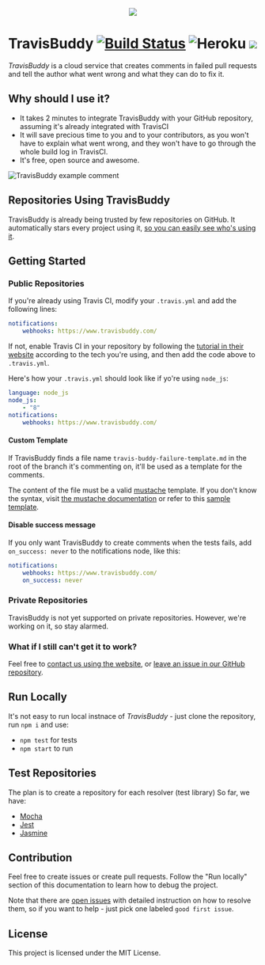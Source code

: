 <p align="center">
  <img src="https://raw.githubusercontent.com/bluzi/travis-buddy/master/public/images/header.jpg">
</p>

# TravisBuddy [![Build Status](https://travis-ci.org/bluzi/travis-buddy.svg?branch=master)](htts://travis-ci.org/bluzi/travis-buddy) ![Heroku](https://heroku-badge.herokuapp.com/?app=travis-buddy-service&style=flat) <a href="https://www.statuscake.com" title="Website Uptime Monitoring"><img src="https://www.statuscake.com/App/button/index.php?Track=2MnfbAoOjQ&Days=1&Design=7" /></a>
*TravisBuddy* is a cloud service that creates comments in failed pull requests and tell the author what went wrong and what they can do to fix it.

## Why should I use it?
* It takes 2 minutes to integrate TravisBuddy with your GitHub repository, assuming it's already integrated with TravisCI
* It will save precious time to you and to your contributors, as you won't have to explain what went wrong, and they won't have to go through the whole build log in TravisCI.
* It's free, open source and awesome. 

![TravisBuddy example comment](https://raw.githubusercontent.com/bluzi/travis-buddy/master/public/images/example.png)

## Repositories Using TravisBuddy
TravisBuddy is already being trusted by few repositories on GitHub. It automatically stars every project using it, [so you can easily see who's using it](https://github.com/TravisBuddy?tab=stars).

## Getting Started
### Public Repositories
If you're already using Travis CI, modify your `.travis.yml` and add the following lines:
```yml
notifications:
    webhooks: https://www.travisbuddy.com/
```

If not, enable Travis CI in your repository by following the [tutorial in their website](https://docs.travis-ci.com/user/getting-started/) according to the tech you're using, and then add the code above to `.travis.yml`.

Here's how your `.travis.yml` should look like if yo're using `node_js`:
```yml
language: node_js
node_js:
    - "8"
notifications:
    webhooks: https://www.travisbuddy.com/
```

#### Custom Template
If TravisBuddy finds a file name `travis-buddy-failure-template.md` in the root of the branch it's commenting on, it'll be used as a template for the comments.

The content of the file must be a valid [mustache](https://github.com/janl/mustache.js/) template.
If you don't know the syntax, visit [the mustache documentation](https://mustache.github.io/mustache.5.html) or refer to this [sample template](https://raw.githubusercontent.com/bluzi/name-db/bluzi-travis-buddy-test/travis-buddy-failure-template.md).

#### Disable success message
If you only want TravisBuddy to create comments when the tests fails, add `on_success: never` to the notifications node, like this:
```yml
notifications:
    webhooks: https://www.travisbuddy.com/
    on_success: never
```

### Private Repositories
TravisBuddy is not yet supported on private repositories. 
However, we're working on it, so stay alarmed.

### What if I still can't get it to work?
Feel free to [contact us using the website](https://www.travisbuddy.com/contact-us), or [leave an issue in our GitHub repository](https://github.com/bluzi/travis-buddy/issues).

## Run Locally
It's not easy to run local instnace of *TravisBuddy* - just clone the repository, run `npm i` and use: 
* `npm test` for tests
* `npm start` to run

## Test Repositories
The plan is to create a repository for each resolver (test library)
So far, we have:

- [Mocha](https://github.com/bluzi/travis-buddy-mocha-tests)
- [Jest](https://github.com/bluzi/travis-buddy-jest-tests)
- [Jasmine](https://github.com/bluzi/travis-buddy-jasmine-tests)

## Contribution
Feel free to create issues or create pull requests.
Follow the "Run locally" section of this documentation to learn how to debug the project. 

Note that there are [open issues](https://github.com/bluzi/travis-buddy/issues) with detailed instruction on how to resolve them, so if you want to help - just pick one labeled `good first issue`.

## License
This project is licensed under the MIT License.
